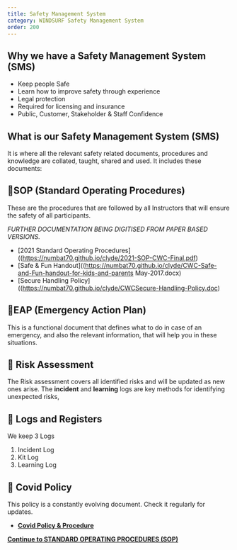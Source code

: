 ```yaml
---
title: Safety Management System
category: WINDSURF Safety Management System
order: 200
---
```



## Why we have a Safety Management System (SMS)
- Keep people Safe
- Learn how to improve safety through experience
- Legal protection
- Required for licensing and insurance
- Public, Customer, Stakeholder & Staff Confidence

## What is our Safety Management System (SMS)
It is where all the relevant safety related documents, procedures and knowledge are collated, taught, shared and used.
It includes these documents:

## 📕SOP (Standard Operating Procedures)
These are the procedures that are followed by all Instructors that will ensure the safety of all participants.

*FURTHER DOCUMENTATION BEING DIGITISED FROM PAPER BASED VERSIONS.*

- [2021 Standard Operating Procedures]((https://numbat70.github.io/clyde/2021-SOP-CWC-Final.pdf)
- [Safe & Fun Handout]((https://numbat70.github.io/clyde/CWC-Safe-and-Fun-handout-for-kids-and-parents May-2017.docx)
- [Secure Handling Policy]((https://numbat70.github.io/clyde/CWCSecure-Handling-Policy.doc)

## 📕EAP (Emergency Action Plan)
This is a functional document that defines what to do in case of an emergency, and also the relevant information, that will help you in these situations.


## 📕 Risk Assessment
The Risk assessment covers all identified risks and will be updated as new ones arise.
The **incident** and **learning** logs are key methods for identifying unexpected risks,


## 📝 Logs and Registers
We keep 3 Logs
1. Incident Log
2. Kit Log
3. Learning Log


## 📕 Covid Policy
This policy is a constantly evolving document. Check it regularly for updates.
- [**Covid Policy & Procedure**](https://numbat70.github.io/clyde/Content/228-WINDSURF_SMS_COVID/)

**[Continue to STANDARD OPERATING PROCEDURES (SOP)](https://numbat70.github.io/clyde/Content/204-WINDSURF_SOP/)**
